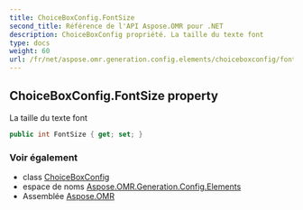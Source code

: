 ```yaml
---
title: ChoiceBoxConfig.FontSize
second_title: Référence de l'API Aspose.OMR pour .NET
description: ChoiceBoxConfig propriété. La taille du texte font
type: docs
weight: 60
url: /fr/net/aspose.omr.generation.config.elements/choiceboxconfig/fontsize/
---
```

## ChoiceBoxConfig.FontSize property

La taille du texte font

```csharp
public int FontSize { get; set; }
```

### Voir également

* class [ChoiceBoxConfig](../)
* espace de noms [Aspose.OMR.Generation.Config.Elements](../../choiceboxconfig/)
* Assemblée [Aspose.OMR](../../../)


